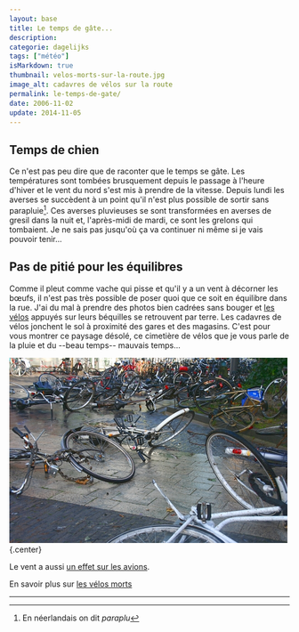 ```yaml
---
layout: base
title: Le temps de gâte...
description: 
categorie: dagelijks
tags: ["météo"]
isMarkdown: true
thumbnail: velos-morts-sur-la-route.jpg
image_alt: cadavres de vélos sur la route
permalink: le-temps-de-gate/
date: 2006-11-02
update: 2014-11-05
---
```




## Temps de chien

Ce n'est pas peu dire que de raconter que le temps se gâte. Les températures sont tombées brusquement depuis le passage à l'heure d'hiver et le vent du nord s'est mis à prendre de la vitesse. Depuis lundi les averses se succèdent à un point qu'il n'est plus possible de sortir sans parapluie[^1]. Ces averses pluvieuses se sont transformées en averses de gresil dans la nuit et, l'après-midi de mardi, ce sont les grelons qui tombaient. Je ne sais pas jusqu'où ça va continuer ni même si je vais pouvoir tenir...

## Pas de pitié pour les équilibres

Comme il pleut comme vache qui pisse et qu'il y a un vent à décorner les bœufs, il n'est pas très possible de poser quoi que ce soit en équilibre dans la rue. J'ai du mal à prendre des photos bien cadrées sans bouger et [les vélos](/tag/vélo) appuyés sur leurs béquilles se retrouvent par terre. Les cadavres de vélos jonchent le sol à proximité des gares et des magasins. C'est pour vous montrer ce paysage désolé, ce cimetière de vélos que je vous parle de la pluie et du --beau temps-- mauvais temps...

![cadavres de vélos sur la route](velos-morts-sur-la-route.jpg){.center}

Le vent a aussi [un effet sur les avions](/les-avions-bas).

En savoir plus sur [les vélos morts](/Les-velos-morts)

---
[^1]: En néerlandais on dit *paraplu*